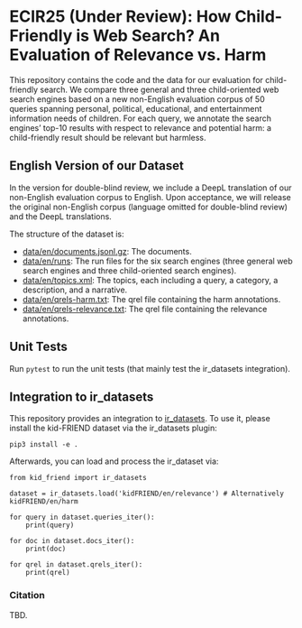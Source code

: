 # ECIR25 (Under Review): How Child-Friendly is Web Search? An Evaluation of Relevance vs. Harm

This repository contains the code and the data for our evaluation for child-friendly search. We compare three general and three child-oriented web search engines based on a new non-English evaluation corpus of 50 queries spanning personal, political, educational, and entertainment information needs of children. For each query, we annotate the search engines’ top-10 results with respect to relevance and potential harm: a child-friendly result should be relevant but harmless.

## English  Version of our Dataset

In the version for double-blind review, we include a DeepL translation of our non-English evaluation corpus to English. Upon acceptance, we will release the original non-English corpus (language omitted for double-blind review) and the DeepL translations.

The structure of the dataset is:

- [data/en/documents.jsonl.gz](data/en/documents.jsonl.gz): The documents.
- [data/en/runs](data/en/runs): The run files for the six search engines (three general web search engines and three child-oriented search engines).
- [data/en/topics.xml](data/en/topics.xml): The topics, each including a query, a category, a description, and a narrative.
- [data/en/qrels-harm.txt](data/en/qrels-harm.txt): The qrel file containing the harm annotations.
- [data/en/qrels-relevance.txt](data/en/qrels-relevance.txt): The qrel file containing the relevance annotations.

## Unit Tests

Run `pytest` to run the unit tests (that mainly test the ir_datasets integration).

## Integration to ir_datasets

This repository provides an integration to [ir_datasets](https://ir-datasets.com/). To use it, please install the kid-FRIEND dataset via the ir_datasets plugin:

```
pip3 install -e .
```

Afterwards, you can load and process the ir_dataset via:

```
from kid_friend import ir_datasets

dataset = ir_datasets.load('kidFRIEND/en/relevance') # Alternatively kidFRIEND/en/harm

for query in dataset.queries_iter():
    print(query)

for doc in dataset.docs_iter():
    print(doc)

for qrel in dataset.qrels_iter():
    print(qrel)
```

### Citation

TBD.


